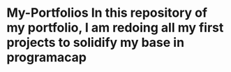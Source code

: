 # My-Portfolios In this repository of my portfolio, I am redoing all my first projects to solidify my base in programacap
